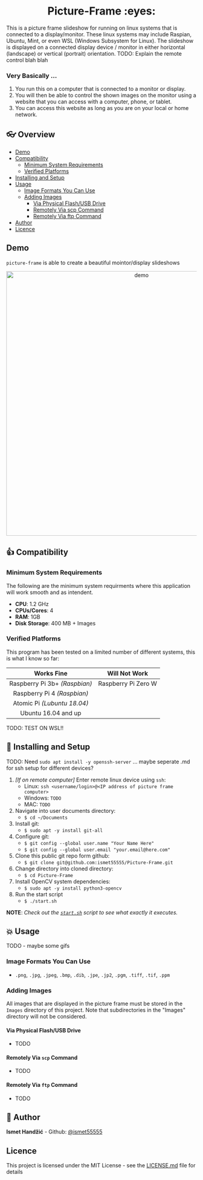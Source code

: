 <h1 align="center">Picture-Frame :eyes:</h1>

This is a picture frame slideshow for running on linux systems that is connected to a display/monitor. These linux systems may include Raspian, Ubuntu, Mint, or even WSL (Windows Subsystem for Linux).
The slideshow is displayed on a connected display device / monitor in either horizontal (landscape) or vertical (portrait) orientation.
TODO: Explain the remote control blah blah


### Very Basically ...
1. You run this on a computer that is connected to a monitor or display.
2. You will then be able to control the shown images on the monitor using a website that you can access with a computer, phone, or tablet.
3. You can access this website as long as you are on your local or home network.

## :eyeglasses: Overview

* [Demo](#demo)
* [Compatibility](#thumbsup-compatibility)
    * [Minimum System Requirements](#minimum-system-requirements)
    * [Verified Platforms](#verified-platforms)
* [Installing and Setup](#rocket-installing-and-setup)
* [Usage](#boom-usage)
    * [Image Formats You Can Use](#image-formats-you-can-use)
    * [Adding Images](#adding-images)
        * [Via Physical Flash/USB Drive](#via-physical-flashusb-drive)
        * [Remotely Via scp Command](#remotely-via-scp-command)
        * [Remotely Via ftp Command](#remotely-via-ftp-command)
* [Author](#bust_in_silhouette-author)
* [Licence](#licence)


## Demo
`picture-frame` is able to create a beautiful mointor/display slideshows

<p align="center">
  <img width="700" align="center" src="https://user-images.githubusercontent.com/9840435/60266022-72a82400-98e7-11e9-9958-f9004c2f97e1.gif" alt="demo"/>
</p>




## :thumbsup: Compatibility

### Minimum System Requirements
The following are the minimum system requirments where this application will work smooth and as intendent.
- __CPU__: 1.2 GHz
- __CPUs/Cores__: 4
- __RAM__: 1GB
- __Disk Storage__: 400 MB + Images


### Verified Platforms
This program has been tested on a limited number of different systems, this is what I know so far:

|           Works Fine           |    Will Not Work    |
|:------------------------------:|:-------------------:|
| Raspberry Pi 3b+ *(Raspbian)*  | Raspberry Pi Zero W |
| Raspberry Pi 4 *(Raspbian)*    |                     |
| Atomic Pi *(Lubuntu 18.04)*    |                     |
| Ubuntu 16.04 and up            |                     |

TODO: TEST ON WSL!!



## :rocket: Installing and Setup
TODO: Need `sudo apt install -y openssh-server` ... maybe seperate .md for ssh setup for different devices?
1. *[If on remote computer]* Enter remote linux device using `ssh`:
    - Linux: `ssh <username/login>@<IP address of picture frame computer>`
    - Windows: `TODO`
    - MAC: `TODO`
2. Navigate into user documents directory: 
    - `$ cd ~/Documents`
3. Install git:
    - `$ sudo apt -y install git-all`
4. Configure git:
    - `$ git config --global user.name "Your Name Here"`
    - `$ git config --global user.email "your.email@here.com"`
5. Clone this public git repo form github:
    - `$ git clone git@github.com:ismet55555/Picture-Frame.git`
6. Change directory into cloned directory:
    - `$ cd Picture-Frame`
7. Install OpenCV system dependencies:
    - `$ sudo apt -y install python3-opencv`
8. Run the start script
    - `$ ./start.sh`

**NOTE**: *Check out the [`start.sh`](start.sh) script to see what exactly it executes.*


## :boom: Usage
TODO - maybe some gifs


### Image Formats You Can Use
- `.png`, `.jpg`, `.jpeg`, `.bmp`, `.dib`, `.jpe`, `.jp2`, `.pgm`, `.tiff`, `.tif`, `.ppm`



### Adding Images
All images that are displayed in the picture frame must be stored in the `Images` directory of this project.
Note that subdirectories in the "Images" directory will not be considered.

#### Via Physical Flash/USB Drive
- TODO

#### Remotely Via `scp` Command
- TODO

#### Remotely Via `ftp` Command
- TODO



## :bust_in_silhouette: Author
**Ismet Handžić** - Github: [@ismet55555](https://github.com/ismet55555)



## Licence
This project is licensed under the MIT License - see the [LICENSE.md](LICENSE.md) file for details
